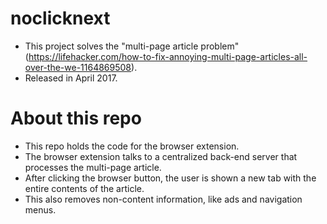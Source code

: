 # noclicknext
- This project solves the "multi-page article problem" (https://lifehacker.com/how-to-fix-annoying-multi-page-articles-all-over-the-we-1164869508).
- Released in April 2017.

# About this repo
- This repo holds the code for the browser extension.
- The browser extension talks to a centralized back-end server that processes the multi-page article.
- After clicking the browser button, the user is shown a new tab with the entire contents of the article.
- This also removes non-content information, like ads and navigation menus.
